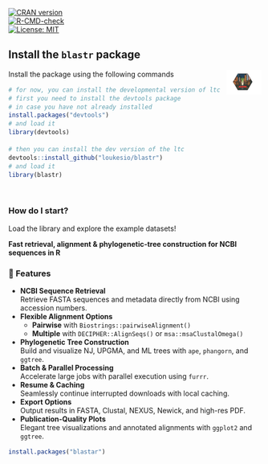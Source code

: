 
[![CRAN version](https://img.shields.io/cran/v/blastar.svg)](https://cran.r-project.org/package=blastar)  
[![R-CMD-check](https://github.com/loukesio/blastar/actions/workflows/r.yml/badge.svg?branch=main)](https://github.com/loukesio/blastar/actions/workflows/r.yml)  
[![License: MIT](https://img.shields.io/badge/license-MIT-blue.svg)](https://opensource.org/licenses/MIT)

## Install the `blastr` package
Install the package using the following commands   <img align="right" src="blastar_2000.png" alt="blastar logo" width="70=50" />

```r
# for now, you can install the developmental version of ltc
# first you need to install the devtools package 
# in case you have not already installed
install.packages("devtools") 
# and load it
library(devtools)

# then you can install the dev version of the ltc
devtools::install_github("loukesio/blastr")
# and load it
library(blastr)
```

<br>


### How do I start?
Load the library and explore the example datasets! 

**Fast retrieval, alignment & phylogenetic-tree construction for NCBI sequences in R**



 
### 🚀 Features

- **NCBI Sequence Retrieval**  
  Retrieve FASTA sequences and metadata directly from NCBI using accession numbers.
- **Flexible Alignment Options**  
  - **Pairwise** with `Biostrings::pairwiseAlignment()`  
  - **Multiple** with `DECIPHER::AlignSeqs()` or `msa::msaClustalOmega()`
- **Phylogenetic Tree Construction**  
  Build and visualize NJ, UPGMA, and ML trees with `ape`, `phangorn`, and `ggtree`.
- **Batch & Parallel Processing**  
  Accelerate large jobs with parallel execution using `furrr`.
- **Resume & Caching**  
  Seamlessly continue interrupted downloads with local caching.
- **Export Options**  
  Output results in FASTA, Clustal, NEXUS, Newick, and high-res PDF.
- **Publication-Quality Plots**  
  Elegant tree visualizations and annotated alignments with `ggplot2` and `ggtree`.




```r
install.packages("blastar")
